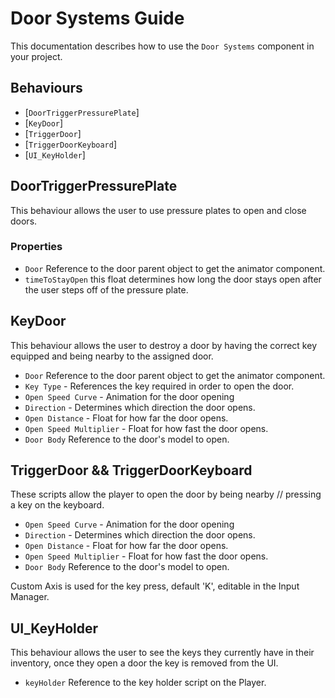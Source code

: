 Door Systems Guide
==================

This documentation describes how to use the `Door Systems` component in
your project.

Behaviours
----------

-   \[`DoorTriggerPressurePlate`\]
-   \[`KeyDoor`\]
-   \[`TriggerDoor`\]
-   \[`TriggerDoorKeyboard`\]
-   \[`UI_KeyHolder`\]

DoorTriggerPressurePlate
------------------------

This behaviour allows the user to use pressure plates to open and close
doors.

### Properties

-   `Door` Reference to the door parent object to get the animator
    component.
-   `timeToStayOpen` this float determines how long the door stays open
    after the user steps off of the pressure plate.

KeyDoor
-------

This behaviour allows the user to destroy a door by having the correct
key equipped and being nearby to the assigned door.

-   `Door` Reference to the door parent object to get the animator
    component.
-   `Key Type` - References the key required in order to open the door.
-   `Open Speed Curve` - Animation for the door opening
-   `Direction` - Determines which direction the door opens.
-   `Open Distance` - Float for how far the door opens.
-   `Open Speed Multiplier` - Float for how fast the door opens.
-   `Door Body` Reference to the door's model to open.

TriggerDoor && TriggerDoorKeyboard
----------------------------------

These scripts allow the player to open the door by being nearby //
pressing a key on the keyboard.

-   `Open Speed Curve` - Animation for the door opening
-   `Direction` - Determines which direction the door opens.
-   `Open Distance` - Float for how far the door opens.
-   `Open Speed Multiplier` - Float for how fast the door opens.
-   `Door Body` Reference to the door's model to open.

Custom Axis is used for the key press, default 'K', editable in the
Input Manager.

UI\_KeyHolder
-------------

This behaviour allows the user to see the keys they currently have in
their inventory, once they open a door the key is removed from the UI.

-   `keyHolder` Reference to the key holder script on the Player.
